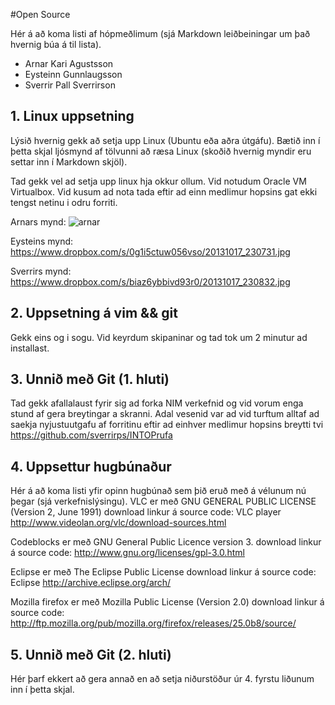 #Open Source

Hér á að koma listi af hópmeðlimum (sjá Markdown leiðbeiningar um það hvernig búa á til lista).

- Arnar Kari Agustsson
- Eysteinn Gunnlaugsson
- Sverrir Pall Sverrirson

## 1. Linux uppsetning

Lýsið hvernig gekk að setja upp Linux (Ubuntu eða aðra útgáfu). Bætið inn í þetta skjal ljósmynd af tölvunni að ræsa Linux (skoðið hvernig myndir eru settar inn í Markdown skjöl).

Tad gekk vel ad setja upp linux hja okkur ollum. Vid notudum Oracle VM Virtualbox. Vid kusum ad nota tada eftir ad einn medlimur hopsins gat ekki tengst netinu i odru forriti.

Arnars mynd: ![arnar](http://i.minus.com/ikJLZh99KGmVy.jpg)

Eysteins mynd: https://www.dropbox.com/s/0g1i5ctuw056vso/20131017_230731.jpg

Sverrirs mynd: https://www.dropbox.com/s/biaz6ybbivd93r0/20131017_230832.jpg

## 2. Uppsetning á vim && git
Gekk eins og i sogu.  Vid keyrdum skipaninar og tad tok um 2 minutur ad installast. 

## 3. Unnið með Git (1. hluti)

Tad gekk afallalaust fyrir sig ad forka NIM verkefnid og vid vorum enga stund af gera breytingar a skranni. Adal vesenid var ad vid turftum alltaf ad saekja nyjustuutgafu af forritinu eftir ad einhver medlimur hopsins breytti tvi
https://github.com/sverrirps/INTOPrufa

## 4. Uppsettur hugbúnaður

Hér á að koma listi yfir opinn hugbúnað sem þið eruð með á vélunum nú þegar (sjá verkefnislýsingu).
VLC er með GNU GENERAL PUBLIC LICENSE (Version 2, June 1991)
download linkur á source code: 
VLC player http://www.videolan.org/vlc/download-sources.html 

Codeblocks er með GNU General Public Licence version 3. 
download linkur á source code: 
http://www.gnu.org/licenses/gpl-3.0.html

Eclipse er með The Eclipse Public License
download linkur á source code: 
Eclipse http://archive.eclipse.org/arch/ 

Mozilla firefox er með Mozilla Public License (Version 2.0)
download linkur á source code: http://ftp.mozilla.org/pub/mozilla.org/firefox/releases/25.0b8/source/


## 5. Unnið með Git (2. hluti)

Hér þarf ekkert að gera annað en að setja niðurstöður úr 4. fyrstu liðunum inn í þetta skjal.
